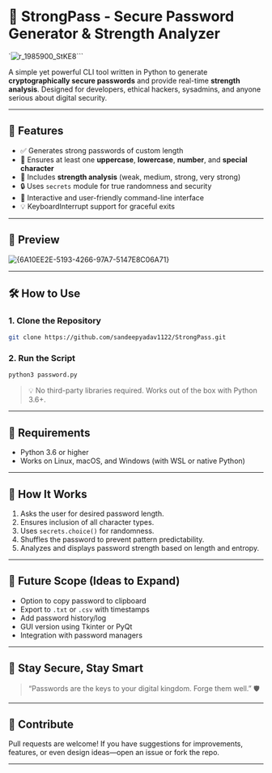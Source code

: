 # 🔐 StrongPass - Secure Password Generator & Strength Analyzer

`![r_1985900_StKE8](https://github.com/user-attachments/assets/7ca1fa90-db12-41f8-b3b1-dbbf2938bac0)```


A simple yet powerful CLI tool written in Python to generate **cryptographically secure passwords** and provide real-time **strength analysis**. Designed for developers, ethical hackers, sysadmins, and anyone serious about digital security.

---

## 🚀 Features

- ✅ Generates strong passwords of custom length
- 🔁 Ensures at least one **uppercase**, **lowercase**, **number**, and **special character**
- 🧠 Includes **strength analysis** (weak, medium, strong, very strong)
- 🔒 Uses `secrets` module for true randomness and security
- 🧪 Interactive and user-friendly command-line interface
- 💡 KeyboardInterrupt support for graceful exits

---

## 📸 Preview

![{6A10EE2E-5193-4266-97A7-5147E8C06A71}](https://github.com/user-attachments/assets/475cecba-53f0-44fd-9432-184c2aff06f1)



---

## 🛠️ How to Use

### 1. Clone the Repository

```bash
git clone https://github.com/sandeepyadav1122/StrongPass.git

```

### 2. Run the Script

```bash
python3 password.py
```

> 💡 No third-party libraries required. Works out of the box with Python 3.6+.

---

## 📌 Requirements

* Python 3.6 or higher
* Works on Linux, macOS, and Windows (with WSL or native Python)

---

## 🧠 How It Works

1. Asks the user for desired password length.
2. Ensures inclusion of all character types.
3. Uses `secrets.choice()` for randomness.
4. Shuffles the password to prevent pattern predictability.
5. Analyzes and displays password strength based on length and entropy.

---

## 🧩 Future Scope (Ideas to Expand)

* Option to copy password to clipboard
* Export to `.txt` or `.csv` with timestamps
* Add password history/log
* GUI version using Tkinter or PyQt
* Integration with password managers

---

## 🔐 Stay Secure, Stay Smart

> “Passwords are the keys to your digital kingdom. Forge them well.” 🛡️

---

## 🤝 Contribute

Pull requests are welcome! If you have suggestions for improvements, features, or even design ideas—open an issue or fork the repo.

---
